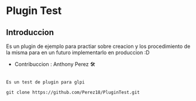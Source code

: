 # Plugin Test

## Introduccion
Es un plugin de ejemplo para practiar sobre creacion y los procedimiento de la misma
para en un futuro implementarlo en produccion :D 


* Contribuccion  : Anthony Perez 🛠️

```

Es un test de plugin para glpi

git clone https://github.com/Perez18/PluginTest.git

```

